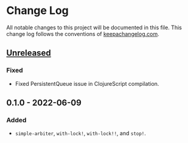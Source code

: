 # Change Log
All notable changes to this project will be documented in this file. This change log follows the conventions of [keepachangelog.com](http://keepachangelog.com/).

## [Unreleased]
### Fixed
- Fixed PersistentQueue issue in ClojureScript compilation.

## 0.1.0 - 2022-06-09
### Added
- `simple-arbiter`, `with-lock!`, `with-lock!!`, and `stop!`.

[Unreleased]: https://sourcehost.site/your-name/async-arbiter/compare/0.1.1...HEAD
